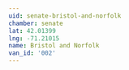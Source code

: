 ```yaml
---
uid: senate-bristol-and-norfolk
chamber: senate
lat: 42.01399
lng: -71.21015
name: Bristol and Norfolk
van_id: '002'
---
```

